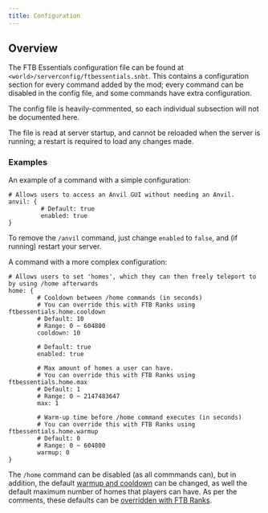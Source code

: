 ```yaml
---
title: Configuration
---
```


## Overview

The FTB Essentials configuration file can be found at `<world>/serverconfig/ftbessentials.snbt`. This contains a configuration section for every command added by the mod; every command can be disabled in the config file, and some commands have extra configuration.

The config file is heavily-commented, so each individual subsection will not be documented here.

The file is read at server startup, and cannot be reloaded when the server is running; a restart is required to load any changes made.

### Examples

An example of a command with a simple configuration:

```
# Allows users to access an Anvil GUI without needing an Anvil.
anvil: {
         # Default: true
         enabled: true
}
```

To remove the `/anvil` command, just change `enabled` to `false`, and (if running) restart your server.

A command with a more complex configuration:

```
# Allows users to set 'homes', which they can then freely teleport to by using /home afterwards
home: {
        # Cooldown between /home commands (in seconds)
        # You can override this with FTB Ranks using ftbessentials.home.cooldown
        # Default: 10
        # Range: 0 ~ 604800
        cooldown: 10

        # Default: true
        enabled: true

        # Max amount of homes a user can have.
        # You can override this with FTB Ranks using ftbessentials.home.max
        # Default: 1
        # Range: 0 ~ 2147483647
        max: 1

        # Warm-up time before /home command executes (in seconds)
        # You can override this with FTB Ranks using ftbessentials.home.warmup
        # Default: 0
        # Range: 0 ~ 604800
        warmup: 0
}
```

The `/home` command can be disabled (as all commmands can), but in addition, the default [warmup and cooldown](/docs/mods/suite/Essentials/Warmups_Cooldowns) can be changed, as well the default maximum number of homes that players can have. As per the comments, these defaults can be [overridden with FTB Ranks](/docs/mods/suite/Essentials/Ranks_Integration).
